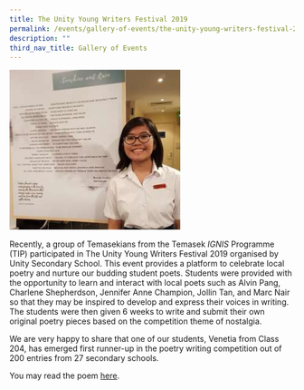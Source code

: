 ```yaml
---
title: The Unity Young Writers Festival 2019
permalink: /events/gallery-of-events/the-unity-young-writers-festival-2019/
description: ""
third_nav_title: Gallery of Events
---
```

<img style="width:60%" src="/images/young%20writers%20festival.jpg">

Recently, a group of Temasekians from the Temasek&nbsp;_IGNIS_&nbsp;Programme (TIP) participated in The Unity Young Writers Festival 2019 organised by Unity Secondary School. This event provides a platform to celebrate local poetry and nurture our budding student poets. Students were provided with the opportunity to learn and interact with local poets such as Alvin Pang, Charlene Shepherdson, Jennifer Anne Champion, Jollin Tan, and Marc Nair so that they may be inspired to develop and express their voices in writing. The students were then given 6 weeks to write and submit their own original poetry pieces based on the competition theme of nostalgia.

  

We are very happy to share that one of our students, Venetia from Class 204, has emerged first runner-up in the poetry writing competition out of 200 entries from 27 secondary schools.

  

You may read the poem&nbsp;[here](/files/poem_sunshine%20and%20rain.pdf).
